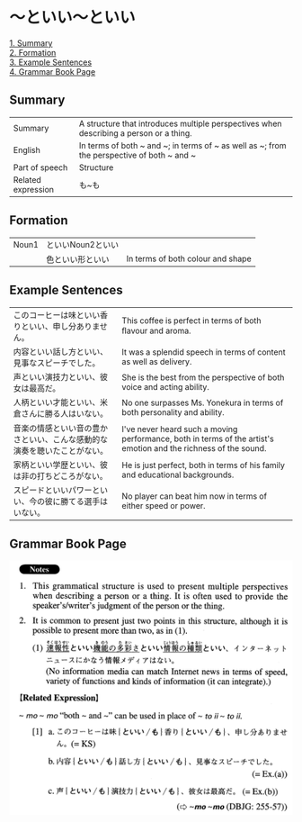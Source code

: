 # ～といい～といい

[1. Summary](#summary)<br>
[2. Formation](#formation)<br>
[3. Example Sentences](#example-sentences)<br>
[4. Grammar Book Page](#grammar-book-page)<br>


## Summary

<table><tr>   <td>Summary</td>   <td>A structure that introduces multiple perspectives when describing a person or a thing.</td></tr><tr>   <td>English</td>   <td>In terms of both ~ and ~; in terms of ~ as well as ~; from the perspective of both ~ and ~</td></tr><tr>   <td>Part of speech</td>   <td>Structure</td></tr><tr>   <td>Related expression</td>   <td>も~も</td></tr></table>

## Formation

<table class="table"><tbody><tr class="tr head"><td class="td"><span class="bold">Noun<span class="subscript">1</span></span></td><td class="td"><span class="concept">といい</span><span>Noun<span class="subscript">2</span></span><span class="concept">といい</span></td><td class="td"></td></tr><tr class="tr"><td class="td"></td><td class="td"><span>色</span><span class="concept">といい</span><span>形</span><span class="concept">といい</span></td><td class="td"><span>In terms of both colour and shape</span></td></tr></tbody></table>

## Example Sentences

<table><tr>   <td>このコーヒーは味といい香りといい、申し分ありません。</td>   <td>This coffee is perfect in terms of both ﬂavour and aroma.</td></tr><tr>   <td>内容といい話し方といい、見事なスピーチでした。</td>   <td>It was a splendid speech in terms of content as well as delivery.</td></tr><tr>   <td>声といい演技力といい、彼女は最高だ。</td>   <td>She is the best from the perspective of both voice and acting ability.</td></tr><tr>   <td>人柄といい才能といい、米倉さんに勝る人はいない。</td>   <td>No one surpasses Ms. Yonekura in terms of both personality and ability.</td></tr><tr>   <td>音楽の情感といい音の豊かさといい、こんな感動的な演奏を聴いたことがない。</td>   <td>I've never heard such a moving performance, both in terms of the artist's emotion and the richness of the sound.</td></tr><tr>   <td>家柄といい学歴といい、彼は非の打ちどころがない。</td>   <td>He is just perfect, both in terms of his family and educational backgrounds.</td></tr><tr>   <td>スピードといいパワーといい、今の彼に勝てる選手はいない。</td>   <td>No player can beat him now in terms of either speed or power.</td></tr></table>

## Grammar Book Page

![](../img/Advancedといい～といい.png)

